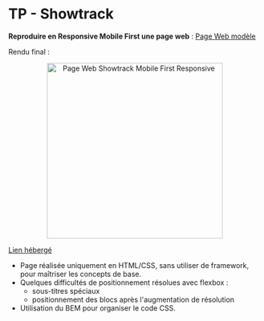 # TP - Showtrack

**Reproduire en Responsive Mobile First une page web** : [Page Web modèle](https://superbthemes.com/demo/minimalistblogger) 

Rendu final :

<p align="center">
    <img src="https://samsara-portfolio.netlify.app/img/portfolio/showtrack.jpg" alt="Page Web Showtrack Mobile First Responsive" height="350">
</p>

[Lien hébergé](https://samsara.live/popschool/tp_showtrack/index.html)   

 - Page réalisée uniquement en HTML/CSS, sans utiliser de framework, pour maîtriser les concepts de base.  
 - Quelques difficultés de positionnement résolues avec flexbox :
   - sous-titres spéciaux 
   - positionnement des blocs après l'augmentation de résolution
 - Utilisation du BEM pour organiser le code CSS.

